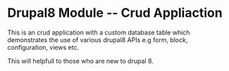 # Drupal8 Module -- Crud Appliaction

This is an crud application with a custom database table which demonstrates the use of various drupal8 APIs e.g form, block, configuration, views etc.

This will helpfull to those who are new to drupal 8.
